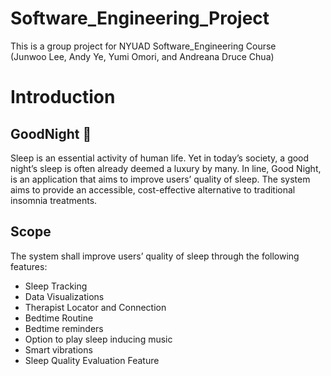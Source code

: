 # Software_Engineering_Project
This is a group project for NYUAD Software_Engineering Course<br>
(Junwoo Lee, Andy Ye, Yumi Omori, and Andreana Druce Chua)

# Introduction

## GoodNight 🌙
Sleep is an essential activity of human life. Yet in today’s society, a good night’s sleep is often already deemed a luxury by many. In line, Good Night, is an application that aims to improve users’ quality of sleep. The system aims to provide an accessible, cost-effective alternative to traditional insomnia treatments.

## Scope
The system shall improve users’ quality of sleep through the following features:
- Sleep Tracking
- Data Visualizations
- Therapist Locator and Connection
- Bedtime Routine 
- Bedtime reminders
- Option to play sleep inducing music 
- Smart vibrations
- Sleep Quality Evaluation Feature
